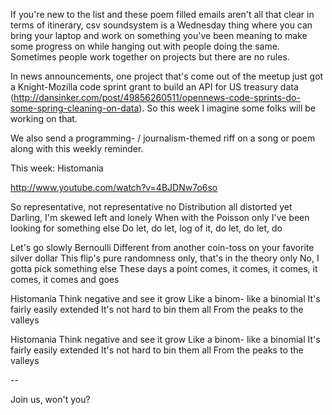 If you're new to the list and these poem filled emails aren't all that clear in terms of itinerary, csv soundsystem is a Wednesday thing where you can bring your laptop and work on something you've been meaning to make some progress on while hanging out with people doing the same. Sometimes people work together on projects but there are no rules. 

In news announcements, one project that's come out of the meetup just got a Knight-Mozilla code sprint grant to build an API for US treasury data (http://dansinker.com/post/49856260511/opennews-code-sprints-do-some-spring-cleaning-on-data). So this week I imagine some folks will be working on that.

We also send a programming- / journalism-themed riff on a song or poem along with this weekly reminder.

This week: Histomania

http://www.youtube.com/watch?v=4BJDNw7o6so

So representative, not representative no
Distribution all distorted yet
Darling, I'm skewed left and lonely
When with the Poisson only
I've been looking for something else
Do let, do let, log of it, do let, do let, do

Let's go slowly Bernoulli
Different from another coin-toss on your favorite silver dollar
This flip's pure randomness only, that's in the theory only
No, I gotta pick something else
These days a point comes, it comes, it comes, it comes, it comes and goes

Histomania
Think negative and see it grow
Like a binom- like a binomial
It's fairly easily extended
It's not hard to bin them all
From the peaks to the valleys

Histomania
Think negative and see it grow
Like a binom- like a binomial
It's fairly easily extended
It's not hard to bin them all
From the peaks to the valleys

--

Join us, won't you?